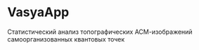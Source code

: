 VasyaApp
========

Статистический анализ топографических АСМ-изображений самоорганизованных квантовых точек
